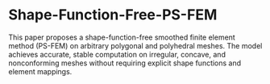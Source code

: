 # Shape-Function-Free-PS-FEM
This paper proposes a shape-function-free smoothed finite element method (PS-FEM) on arbitrary polygonal and polyhedral meshes. The model achieves accurate, stable computation on irregular, concave, and nonconforming meshes without requiring explicit shape functions and element mappings. 
